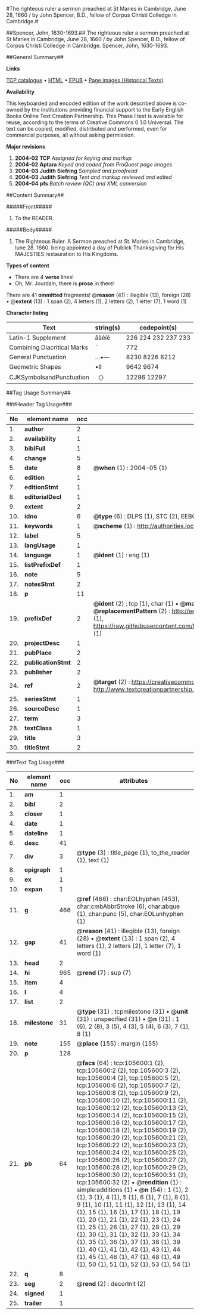 #The righteous ruler a sermon preached at St Maries in Cambridge, June 28, 1660 / by John Spencer, B.D., fellow of Corpus Christi Colledge in Cambridge.#

##Spencer, John, 1630-1693.##
The righteous ruler a sermon preached at St Maries in Cambridge, June 28, 1660 / by John Spencer, B.D., fellow of Corpus Christi Colledge in Cambridge.
Spencer, John, 1630-1693.

##General Summary##

**Links**

[TCP catalogue](http://www.ota.ox.ac.uk/tcp/)  • 
[HTML](http://tei.it.ox.ac.uk/tcp/Texts-HTML/free/A61/A61112.html)  • 
[EPUB](http://tei.it.ox.ac.uk/tcp/Texts-EPUB/free/A61/A61112.epub) • 
[Page images (Historical Texts)](https://data.historicaltexts.jisc.ac.uk/view?pubId=eebo-16976721e&pageId=eebo-16976721e-105600-1)

**Availability**

This keyboarded and encoded edition of the
	       work described above is co-owned by the institutions
	       providing financial support to the Early English Books
	       Online Text Creation Partnership. This Phase I text is
	       available for reuse, according to the terms of Creative
	       Commons 0 1.0 Universal. The text can be copied,
	       modified, distributed and performed, even for
	       commercial purposes, all without asking permission.

**Major revisions**

1. __2004-02__ __TCP__ *Assigned for keying and markup*
1. __2004-02__ __Aptara__ *Keyed and coded from ProQuest page images*
1. __2004-03__ __Judith Siefring__ *Sampled and proofread*
1. __2004-03__ __Judith Siefring__ *Text and markup reviewed and edited*
1. __2004-04__ __pfs__ *Batch review (QC) and XML conversion*

##Content Summary##

#####Front#####

1. To the READER.

#####Body#####

1. The Righteous Ruler. A Sermon preached at St. Maries
in Cambridge, Iune 28. 1660. being appointed
a day of Publick Thanksgiving
for His MAJESTIES restauration to
His Kingdoms.

**Types of content**

  * There are 4 **verse** lines!
  * Oh, Mr. Jourdain, there is **prose** in there!

There are 41 **ommitted** fragments! 
 @__reason__ (41) : illegible (13), foreign (28)  •  @__extent__ (13) : 1 span (2), 4 letters (1), 2 letters (2), 1 letter (7), 1 word (1)

**Character listing**


|Text|string(s)|codepoint(s)|
|---|---|---|
|Latin-1 Supplement|âàèíé|226 224 232 237 233|
|Combining             Diacritical Marks|̄|772|
|General Punctuation|…•—|8230 8226 8212|
|Geometric Shapes|▪◊|9642 9674|
|CJKSymbolsandPunctuation|〈〉|12296 12297|

##Tag Usage Summary##

###Header Tag Usage###

|No|element name|occ|attributes|
|---|---|---|---|
|1.|__author__|2||
|2.|__availability__|1||
|3.|__biblFull__|1||
|4.|__change__|5||
|5.|__date__|8| @__when__ (1) : 2004-05 (1)|
|6.|__edition__|1||
|7.|__editionStmt__|1||
|8.|__editorialDecl__|1||
|9.|__extent__|2||
|10.|__idno__|6| @__type__ (6) : DLPS (1), STC (2), EEBO-CITATION (1), OCLC (1), VID (1)|
|11.|__keywords__|1| @__scheme__ (1) : http://authorities.loc.gov/ (1)|
|12.|__label__|5||
|13.|__langUsage__|1||
|14.|__language__|1| @__ident__ (1) : eng (1)|
|15.|__listPrefixDef__|1||
|16.|__note__|5||
|17.|__notesStmt__|2||
|18.|__p__|11||
|19.|__prefixDef__|2| @__ident__ (2) : tcp (1), char (1)  •  @__matchPattern__ (2) : ([0-9\-]+):([0-9IVX]+) (1), (.+) (1)  •  @__replacementPattern__ (2) : http://eebo.chadwyck.com/downloadtiff?vid=$1&page=$2 (1), https://raw.githubusercontent.com/textcreationpartnership/Texts/master/tcpchars.xml#$1 (1)|
|20.|__projectDesc__|1||
|21.|__pubPlace__|2||
|22.|__publicationStmt__|2||
|23.|__publisher__|2||
|24.|__ref__|2| @__target__ (2) : https://creativecommons.org/publicdomain/zero/1.0/ (1), http://www.textcreationpartnership.org/docs/. (1)|
|25.|__seriesStmt__|1||
|26.|__sourceDesc__|1||
|27.|__term__|3||
|28.|__textClass__|1||
|29.|__title__|3||
|30.|__titleStmt__|2||


###Text Tag Usage###

|No|element name|occ|attributes|
|---|---|---|---|
|1.|__am__|1||
|2.|__bibl__|2||
|3.|__closer__|1||
|4.|__date__|1||
|5.|__dateline__|1||
|6.|__desc__|41||
|7.|__div__|3| @__type__ (3) : title_page (1), to_the_reader (1), text (1)|
|8.|__epigraph__|1||
|9.|__ex__|1||
|10.|__expan__|1||
|11.|__g__|466| @__ref__ (466) : char:EOLhyphen (453), char:cmbAbbrStroke (6), char:abque (1), char:punc (5), char:EOLunhyphen (1)|
|12.|__gap__|41| @__reason__ (41) : illegible (13), foreign (28)  •  @__extent__ (13) : 1 span (2), 4 letters (1), 2 letters (2), 1 letter (7), 1 word (1)|
|13.|__head__|2||
|14.|__hi__|965| @__rend__ (7) : sup (7)|
|15.|__item__|4||
|16.|__l__|4||
|17.|__list__|2||
|18.|__milestone__|31| @__type__ (31) : tcpmilestone (31)  •  @__unit__ (31) : unspecified (31)  •  @__n__ (31) : 1 (6), 2 (8), 3 (5), 4 (3), 5 (4), 6 (3), 7 (1), 8 (1)|
|19.|__note__|155| @__place__ (155) : margin (155)|
|20.|__p__|128||
|21.|__pb__|64| @__facs__ (64) : tcp:105600:1 (2), tcp:105600:2 (2), tcp:105600:3 (2), tcp:105600:4 (2), tcp:105600:5 (2), tcp:105600:6 (2), tcp:105600:7 (2), tcp:105600:8 (2), tcp:105600:9 (2), tcp:105600:10 (2), tcp:105600:11 (2), tcp:105600:12 (2), tcp:105600:13 (2), tcp:105600:14 (2), tcp:105600:15 (2), tcp:105600:16 (2), tcp:105600:17 (2), tcp:105600:18 (2), tcp:105600:19 (2), tcp:105600:20 (2), tcp:105600:21 (2), tcp:105600:22 (2), tcp:105600:23 (2), tcp:105600:24 (2), tcp:105600:25 (2), tcp:105600:26 (2), tcp:105600:27 (2), tcp:105600:28 (2), tcp:105600:29 (2), tcp:105600:30 (2), tcp:105600:31 (2), tcp:105600:32 (2)  •  @__rendition__ (1) : simple:additions (1)  •  @__n__ (54) : 1 (1), 2 (1), 3 (1), 4 (1), 5 (1), 6 (1), 7 (1), 8 (1), 9 (1), 10 (1), 11 (1), 12 (1), 13 (1), 14 (1), 15 (1), 16 (1), 17 (1), 18 (1), 19 (1), 20 (1), 21 (1), 22 (1), 23 (1), 24 (1), 25 (1), 26 (1), 27 (1), 28 (1), 29 (1), 30 (1), 31 (1), 32 (1), 33 (1), 34 (1), 35 (1), 36 (1), 37 (1), 38 (1), 39 (1), 40 (1), 41 (1), 42 (1), 43 (1), 44 (1), 45 (1), 46 (1), 47 (1), 48 (1), 49 (1), 50 (1), 51 (1), 52 (1), 53 (1), 54 (1)|
|22.|__q__|8||
|23.|__seg__|2| @__rend__ (2) : decorInit (2)|
|24.|__signed__|1||
|25.|__trailer__|1||
